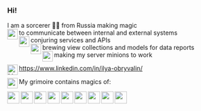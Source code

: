### Hi! 

I am a sorcerer 🧙‍♂️ from Russia making magic
<br/>
 <img align="left" alt="" width="24px" src="https://image.flaticon.com/icons/svg/867/867891.svg"/> to communicate between internal and external systems
 <br/><img align="left" alt="" width="24px" src="https://image.flaticon.com/icons/svg/867/867887.svg"/> conjuring services and APIs
 <br/><img align="left" alt="" width="24px" src="https://image.flaticon.com/icons/svg/867/867892.svg"/> brewing view collections and models for data reports 
 <br/><img align="left" alt="" width="24px" src="https://image.flaticon.com/icons/svg/867/867907.svg"/> making my server minions to work
<br/>


<img align="left" alt="LinkedIn" width="24px" src="https://image.flaticon.com/icons/svg/174/174857.svg"/> https://www.linkedin.com/in/ilya-obryvalin/


<img align="left" alt="" width="24px" src="https://image.flaticon.com/icons/svg/867/867881.svg"/>My grimoire contains magics of:

<img align="left" alt="" width="28px" src="https://upload.wikimedia.org/wikipedia/commons/thumb/1/10/SAS_logo_horiz.svg/1200px-SAS_logo_horiz.svg.png"/>
<img align="left" alt="" width="28px" src="https://cdn.iconscout.com/icon/free/png-512/node-js-1174925.png"/>
<img align="left" alt="" width="28px" src="https://cdn.iconscout.com/icon/free/png-256/apache-8-1174973.png"/>
<img align="left" alt="" width="28px" src="https://www.vippng.com/png/detail/506-5060042_camel-svg-logo-perl-icon-svg.png"/>
<img align="left" alt="" width="28px" src="https://image.flaticon.com/icons/png/512/24/24217.png"/>
<img align="left" alt="" width="28px" src="https://cdn3.iconfinder.com/data/icons/social-media-logos-flat-colorful-1/2048/5351_-_CSS3-512.png"/>
<img align="left" alt="" width="28px" src="https://image.flaticon.com/icons/svg/1548/1548792.svg"/>
<img align="left" alt="" width="28px" src="https://icon-library.com/images/rest-icon/rest-icon-27.jpg"/>
<img align="left" alt="" width="28px" src="https://logodix.com/logo/834924.jpg"/>
<!-- https://www.flaticon.com/packs/magic-13?word=magic -->
